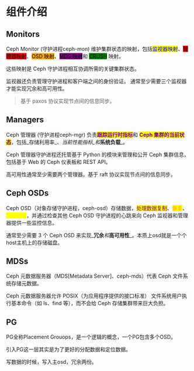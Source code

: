 # 组件介绍

## Monitors

Ceph Monitor (守护进程ceph-mon) 维护集群状态的映射，包括<mark style="color:blue;">监视器映射</mark>、<mark style="background-color:red;">管理器映射</mark>、<mark style="background-color:orange;">OSD 映射</mark>、<mark style="background-color:purple;">MDS 映射</mark>和 <mark style="background-color:green;">CRUSH</mark> 映射。&#x20;

这些映射是 Ceph 守护进程相互协调所需的关键集群状态。

监视器还负责管理守护进程和客户端之间的身份验证。 通常至少需要三个监视器才能实现冗余和高可用性。

> 基于 paxos 协议实现节点间的信息同步。

## Managers

Ceph 管理器 (守护进程ceph-mgr) 负责<mark style="color:purple;">**跟踪运行时指标**</mark>和 <mark style="color:purple;">**Ceph 集群的当前状态**</mark>，包括_存储利用率_、_当前性能指标_和_**系统负载**_。&#x20;

Ceph 管理器守护进程还托管基于 Python 的模块来管理和公开 Ceph 集群信息，包括基于 Web 的 Ceph 仪表板和 REST API。&#x20;

高可用性通常至少需要两个管理器。基于 raft 协议实现节点间的信息同步。

## Ceph OSDs

Ceph OSD（对象存储守护进程，ceph-osd）存储数据，<mark style="color:purple;">处理数据复制</mark>、<mark style="color:orange;">恢复</mark>、<mark style="color:yellow;">重新平衡</mark>，并通过检查其他 Ceph OSD 守护进程的心跳来向 Ceph 监视器和管理器提供一些监控信息。&#x20;

通常至少需要 3 个 Ceph OSD 来实现_**冗余**_和_**高可用性**_。本质上osd就是一个个host主机上的存储磁盘。

## MDSs

Ceph 元数据服务器（MDS\[Metadata Server]、ceph-mds）代表 Ceph 文件系统存储元数据。

&#x20;Ceph 元数据服务器允许 POSIX（为应用程序提供的接口标准） 文件系统用户执行基本命令（如 ls、find 等），而不会给 Ceph 存储集群带来巨大负担。

## PG

PG全称Placement Grouops，是一个逻辑的概念，一个PG包含多个OSD。

引入PG这一层其实是为了更好的分配数据和定位数据。

写数据的时候，写入主osd，冗余两份。
